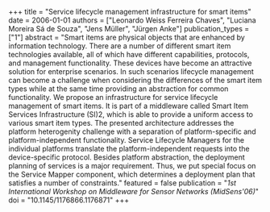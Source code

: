 +++
title = "Service lifecycle management infrastructure for smart items"
date = 2006-01-01
authors = ["Leonardo Weiss Ferreira Chaves", "Luciana Moreira Sá de Souza", "Jens Müller", "Jürgen Anke"]
publication_types = ["1"]
abstract = "Smart items are physical objects that are enhanced by information technology. There are a number of different smart item technologies available, all of which have different capabilities, protocols, and management functionality. These devices have become an attractive solution for enterprise scenarios. In such scenarios lifecycle management can become a challenge when considering the differences of the smart item types while at the same time providing an abstraction for common functionality. We propose an infrastructure for service lifecycle management of smart items. It is part of a middleware called Smart Item Services Infrastructure (SI)2, which is able to provide a uniform access to various smart item types. The presented architecture addresses the platform heterogenity challenge with a separation of platform-specific and platform-independent functionality. Service Lifecycle Managers for the individual platforms translate the platform-independent requests into the device-specific protocol. Besides platform abstraction, the deployment planning of services is a major requirement. Thus, we put special focus on the Service Mapper component, which determines a deployment plan that satisfies a number of constraints."
featured = false
publication = "*1st International Workshop on Middleware for Sensor Networks (MidSens'06)*"
doi = "10.1145/1176866.1176871"
+++

